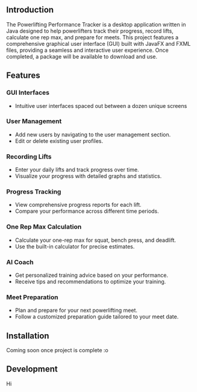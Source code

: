 ## Introduction
The Powerlifting Performance Tracker is a desktop application written in Java designed to help powerlifters track their progress, record lifts, calculate one rep max, and prepare for meets. This project features a comprehensive graphical user interface (GUI) built with JavaFX and FXML files, providing a seamless and interactive user experience. Once completed, a package will be available to download and use.


## Features

### GUI Interfaces
- Intuitive user interfaces spaced out between a dozen unique screens

### User Management
- Add new users by navigating to the user management section.
- Edit or delete existing user profiles.

### Recording Lifts
- Enter your daily lifts and track progress over time.
- Visualize your progress with detailed graphs and statistics.

### Progress Tracking
- View comprehensive progress reports for each lift.
- Compare your performance across different time periods.

### One Rep Max Calculation
- Calculate your one-rep max for squat, bench press, and deadlift.
- Use the built-in calculator for precise estimates.

### AI Coach
- Get personalized training advice based on your performance.
- Receive tips and recommendations to optimize your training.

### Meet Preparation
- Plan and prepare for your next powerlifting meet.
- Follow a customized preparation guide tailored to your meet date.


## Installation
Coming soon once project is complete :o

## Development
Hi
